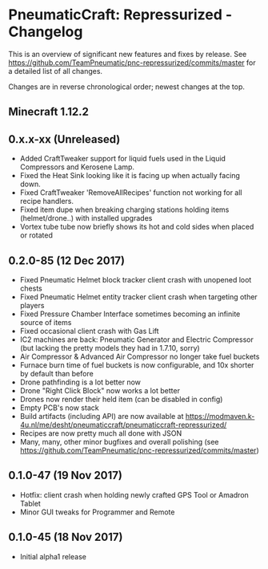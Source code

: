 # PneumaticCraft: Repressurized - Changelog

This is an overview of significant new features and fixes by release.  See https://github.com/TeamPneumatic/pnc-repressurized/commits/master for a detailed list of all changes.

Changes are in reverse chronological order; newest changes at the top.

## Minecraft 1.12.2

## 0.x.x-xx (Unreleased)

* Added CraftTweaker support for liquid fuels used in the Liquid Compressors and Kerosene Lamp.
* Fixed the Heat Sink looking like it is facing up when actually facing down.
* Fixed CraftTweaker 'RemoveAllRecipes' function not working for all recipe handlers.
* Fixed item dupe when breaking charging stations holding items (helmet/drone..) with installed upgrades 
* Vortex tube tube now briefly shows its hot and cold sides when placed or rotated

## 0.2.0-85 (12 Dec 2017)

* Fixed Pneumatic Helmet block tracker client crash with unopened loot chests
* Fixed Pneumatic Helmet entity tracker client crash when targeting other players
* Fixed Pressure Chamber Interface sometimes becoming an infinite source of items
* Fixed occasional client crash with Gas Lift
* IC2 machines are back: Pneumatic Generator and Electric Compressor (but lacking the pretty models they had in 1.7.10, sorry)
* Air Compressor & Advanced Air Compressor no longer take fuel buckets
* Furnace burn time of fuel buckets is now configurable, and 10x shorter by default than before
* Drone pathfinding is a lot better now
* Drone "Right Click Block" now works a lot better
* Drones now render their held item (can be disabled in config)
* Empty PCB's now stack
* Build artifacts (including API) are now available at https://modmaven.k-4u.nl/me/desht/pneumaticcraft/pneumaticcraft-repressurized/
* Recipes are now pretty much all done with JSON
* Many, many, other minor bugfixes and overall polishing (see https://github.com/TeamPneumatic/pnc-repressurized/commits/master)

## 0.1.0-47 (19 Nov 2017)
* Hotfix: client crash when holding newly crafted GPS Tool or Amadron Tablet
* Minor GUI tweaks for Programmer and Remote

## 0.1.0-45 (18 Nov 2017)
* Initial alpha1 release
